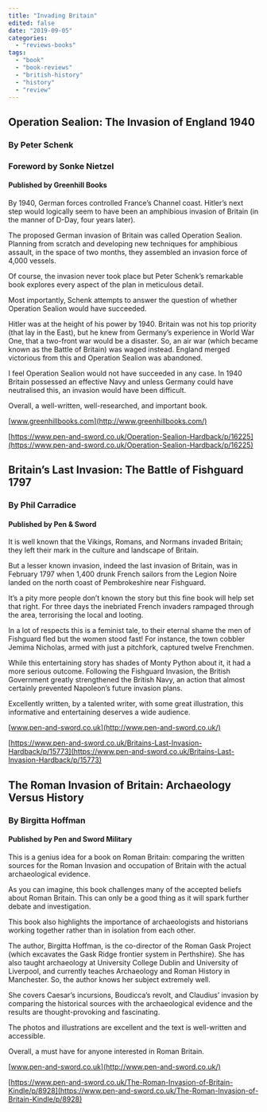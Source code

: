 ```yaml
---
title: "Invading Britain"
edited: false
date: "2019-09-05"
categories:
  - "reviews-books"
tags:
  - "book"
  - "book-reviews"
  - "british-history"
  - "history"
  - "review"
---
```


## Operation Sealion: The Invasion of England 1940

### By Peter Schenk

### Foreword by Sonke Nietzel

#### Published by Greenhill Books

By 1940, German forces controlled France’s Channel coast. Hitler’s next step would logically seem to have been an amphibious invasion of Britain (in the manner of D-Day, four years later).

The proposed German invasion of Britain was called Operation Sealion. Planning from scratch and developing new techniques for amphibious assault, in the space of two months, they assembled an invasion force of 4,000 vessels.

Of course, the invasion never took place but Peter Schenk’s remarkable book explores every aspect of the plan in meticulous detail.

Most importantly, Schenk attempts to answer the question of whether Operation Sealion would have succeeded.

Hitler was at the height of his power by 1940. Britain was not his top priority (that lay in the East), but he knew from Germany’s experience in World War One, that a two-front war would be a disaster. So, an air war (which became known as the Battle of Britain) was waged instead. England merged victorious from this and Operation Sealion was abandoned.

I feel Operation Sealion would not have succeeded in any case. In 1940 Britain possessed an effective Navy and unless Germany could have neutralised this, an invasion would have been difficult.

Overall, a well-written, well-researched, and important book.

[www.greenhillbooks.com](http://www.greenhillbooks.com/)

[https://www.pen-and-sword.co.uk/Operation-Sealion-Hardback/p/16225](https://www.pen-and-sword.co.uk/Operation-Sealion-Hardback/p/16225)

## Britain’s Last Invasion: The Battle of Fishguard 1797

### By Phil Carradice

#### Published by Pen & Sword

It is well known that the Vikings, Romans, and Normans invaded Britain; they left their mark in the culture and landscape of Britain.

But a lesser known invasion, indeed the last invasion of Britain, was in February 1797 when 1,400 drunk French sailors from the Legion Noire landed on the north coast of Pembrokeshire near Fishguard.

It’s a pity more people don’t known the story but this fine book will help set that right. For three days the inebriated French invaders rampaged through the area, terrorising the local and looting.

In a lot of respects this is a feminist tale, to their eternal shame the men of Fishguard fled but the women stood fast! For instance, the town cobbler Jemima Nicholas, armed with just a pitchfork, captured twelve Frenchmen.

While this entertaining story has shades of Monty Python about it, it had a more serious outcome. Following the Fishguard Invasion, the British Government greatly strengthened the British Navy, an action that almost certainly prevented Napoleon’s future invasion plans.

Excellently written, by a talented writer, with some great illustration, this informative and entertaining deserves a wide audience.

[www.pen-and-sword.co.uk](http://www.pen-and-sword.co.uk/)

[https://www.pen-and-sword.co.uk/Britains-Last-Invasion-Hardback/p/15773](https://www.pen-and-sword.co.uk/Britains-Last-Invasion-Hardback/p/15773)

## The Roman Invasion of Britain: Archaeology Versus History

### By Birgitta Hoffman

#### Published by Pen and Sword Military

This is a genius idea for a book on Roman Britain: comparing the written sources for the Roman Invasion and occupation of Britain with the actual archaeological evidence.

As you can imagine, this book challenges many of the accepted beliefs about Roman Britain. This can only be a good thing as it will spark further debate and investigation.

This book also highlights the importance of archaeologists and historians working together rather than in isolation from each other.

The author, Birgitta Hoffman, is the co-director of the Roman Gask Project (which excavates the Gask Ridge frontier system in Perthshire). She has also taught archaeology at University College Dublin and University of Liverpool, and currently teaches Archaeology and Roman History in Manchester. So, the author knows her subject extremely well.

She covers Caesar’s incursions, Boudicca’s revolt, and Claudius’ invasion by comparing the historical sources with the archaeological evidence and the results are thought-provoking and fascinating.

The photos and illustrations are excellent and the text is well-written and accessible.

Overall, a must have for anyone interested in Roman Britain.

[www.pen-and-sword.co.uk](http://www.pen-and-sword.co.uk/)

[https://www.pen-and-sword.co.uk/The-Roman-Invasion-of-Britain-Kindle/p/8928](https://www.pen-and-sword.co.uk/The-Roman-Invasion-of-Britain-Kindle/p/8928)
